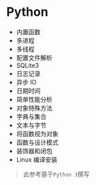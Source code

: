 # Python

- 内置函数
- 多进程
- 多线程
- 配置文件解析
- SQLite3
- 日志记录
- 异步 IO
- 日期时间
- 简单性能分析
- 对象特殊方法
- 字典与集合
- 文本与字节
- 将函数视为对象
- 函数与设计模式
- 装饰器和闭包
- Linux 编译安装

> 此参考基于`Python 3`撰写
